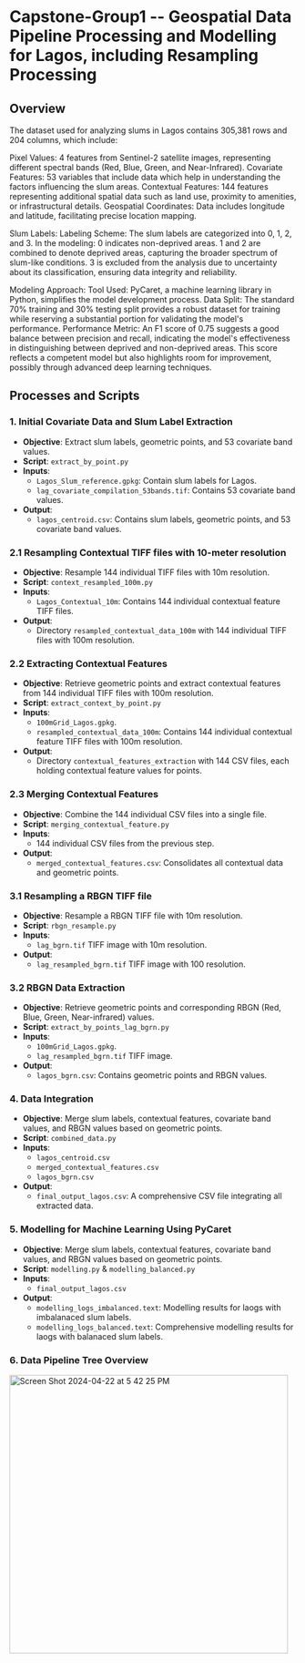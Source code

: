 # Capstone-Group1 -- Geospatial Data Pipeline Processing and Modelling for Lagos, including Resampling Processing

## Overview
The dataset used for analyzing slums in Lagos contains 305,381 rows and 204 columns, which include:

Pixel Values: 4 features from Sentinel-2 satellite images, representing different spectral bands (Red, Blue, Green, and Near-Infrared).
Covariate Features: 53 variables that include data which help in understanding the factors influencing the slum areas.
Contextual Features: 144 features representing additional spatial data such as land use, proximity to amenities, or infrastructural details.
Geospatial Coordinates: Data includes longitude and latitude, facilitating precise location mapping.

Slum Labels:
Labeling Scheme: The slum labels are categorized into 0, 1, 2, and 3. In the modeling:
0 indicates non-deprived areas.
1 and 2 are combined to denote deprived areas, capturing the broader spectrum of slum-like conditions.
3 is excluded from the analysis due to uncertainty about its classification, ensuring data integrity and reliability.

Modeling Approach:
Tool Used: PyCaret, a machine learning library in Python, simplifies the model development process.
Data Split: The standard 70% training and 30% testing split provides a robust dataset for training while reserving a substantial portion for validating the model's performance.
Performance Metric: An F1 score of 0.75 suggests a good balance between precision and recall, indicating the model's effectiveness in distinguishing between deprived and non-deprived areas. This score reflects a competent model but also highlights room for improvement, possibly through advanced deep learning techniques.


## Processes and Scripts

### 1. Initial Covariate Data and Slum Label Extraction
- **Objective**: Extract slum labels, geometric points, and 53 covariate band values.
- **Script**: `extract_by_point.py`
- **Inputs**:
  - `Lagos_Slum_reference.gpkg`: Contain slum labels for Lagos. 
  - `lag_covariate_compilation_53bands.tif`: Contains 53 covariate band values.
- **Output**:
  - `lagos_centroid.csv`: Contains slum labels, geometric points, and 53 covariate band values.

### 2.1 Resampling Contextual TIFF files with 10-meter resolution
- **Objective**: Resample 144 individual TIFF files with 10m resolution.
- **Script**: `context_resampled_100m.py`
- **Inputs**:
  - `Lagos_Contextual_10m`: Contains 144 individual contextual feature TIFF files.
- **Output**:
  - Directory `resampled_contextual_data_100m` with 144 individual TIFF files with 100m resolution.

### 2.2 Extracting Contextual Features
- **Objective**: Retrieve geometric points and extract contextual features from 144 individual TIFF files with 100m resolution.
- **Script**: `extract_context_by_point.py`
- **Inputs**:
  - `100mGrid_Lagos.gpkg`. 
  - `resampled_contextual_data_100m`: Contains 144 individual contextual feature TIFF files with 100m resolution.
- **Output**:
  - Directory `contextual_features_extraction` with 144 CSV files, each holding contextual feature values for points.

### 2.3 Merging Contextual Features
- **Objective**: Combine the 144 individual CSV files into a single file.
- **Script**: `merging_contextual_feature.py`
- **Inputs**: 
  - 144 individual CSV files from the previous step.
- **Output**:
  - `merged_contextual_features.csv`: Consolidates all contextual data and geometric points.

### 3.1 Resampling a RBGN TIFF file
- **Objective**: Resample a RBGN TIFF file with 10m resolution.
- **Script**: `rbgn_resample.py`
- **Inputs**: 
  - `lag_bgrn.tif` TIFF image with 10m resolution.
- **Output**:
  - `lag_resampled_bgrn.tif` TIFF image with 100 resolution.

### 3.2 RBGN Data Extraction
- **Objective**: Retrieve geometric points and corresponding RBGN (Red, Blue, Green, Near-infrared) values.
- **Script**: `extract_by_points_lag_bgrn.py`
- **Inputs**:
  - `100mGrid_Lagos.gpkg`. 
  - `lag_resampled_bgrn.tif` TIFF image.
- **Output**:
  - `lagos_bgrn.csv`: Contains geometric points and RBGN values.

### 4. Data Integration
- **Objective**: Merge slum labels, contextual features, covariate band values, and RBGN values based on geometric points.
- **Script**: `combined_data.py`
- **Inputs**:
  - `lagos_centroid.csv`
  - `merged_contextual_features.csv`
  - `lagos_bgrn.csv`
- **Output**:
  - `final_output_lagos.csv`: A comprehensive CSV file integrating all extracted data.
 
### 5. Modelling for Machine Learning Using PyCaret
- **Objective**: Merge slum labels, contextual features, covariate band values, and RBGN values based on geometric points.
- **Script**: `modelling.py` & `modelling_balanced.py`
- **Inputs**:
  - `final_output_lagos.csv`
- **Output**:
  - `modelling_logs_imbalanced.text`: Modelling results for laogs with imbalanaced slum labels.
  - `modelling_logs_balanced.text`: Comprehensive modelling results for laogs with balanaced slum labels.


### 6. Data Pipeline Tree Overview
<img width="489" alt="Screen Shot 2024-04-22 at 5 42 25 PM" src="https://github.com/akhil97/Capstone-Group1/assets/97569608/2d55a5cb-228e-448a-86d0-8f3445af3dcd">
